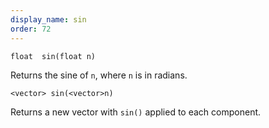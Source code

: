 ```yaml
---
display_name: sin
order: 72
---
```

`float  sin(float n)`

Returns the sine of `n`, where `n` is in radians.

`<vector> sin(<vector>n)`

Returns a new vector with `sin()` applied to each component.
